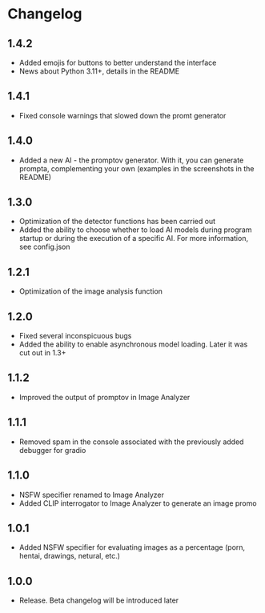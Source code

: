 # Changelog
## 1.4.2
- Added emojis for buttons to better understand the interface
- News about Python 3.11+, details in the README
## 1.4.1
- Fixed console warnings that slowed down the promt generator
## 1.4.0
- Added a new AI - the promptov generator. With it, you can generate prompta, complementing your own (examples in the screenshots in the README)
## 1.3.0
- Optimization of the detector functions has been carried out
- Added the ability to choose whether to load AI models during program startup or during the execution of a specific AI. For more information, see config.json
## 1.2.1
- Optimization of the image analysis function
## 1.2.0
- Fixed several inconspicuous bugs
- Added the ability to enable asynchronous model loading. Later it was cut out in 1.3+
## 1.1.2
- Improved the output of promptov in Image Analyzer
## 1.1.1
- Removed spam in the console associated with the previously added debugger for gradio
## 1.1.0
- NSFW specifier renamed to Image Analyzer
- Added CLIP interrogator to Image Analyzer to generate an image promo
## 1.0.1
- Added NSFW specifier for evaluating images as a percentage (porn, hentai, drawings, netural, etc.)
## 1.0.0
- Release. Beta changelog will be introduced later